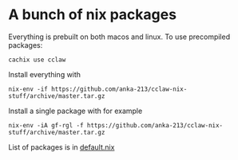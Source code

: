 # A bunch of nix packages

Everything is prebuilt on both macos and linux. To use precompiled packages:
```
cachix use cclaw
```

Install everything with

```
nix-env -if https://github.com/anka-213/cclaw-nix-stuff/archive/master.tar.gz
```

Install a single package with for example

```
nix-env -iA gf-rgl -f https://github.com/anka-213/cclaw-nix-stuff/archive/master.tar.gz
```

List of packages is in [default.nix](./default.nix)
